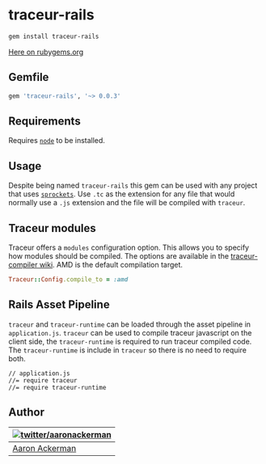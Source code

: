 # traceur-rails

```bash
gem install traceur-rails
```

[Here on rubygems.org](https://rubygems.org/gems/traceur-rails)

## Gemfile

```ruby
gem 'traceur-rails', '~> 0.0.3'
```

## Requirements

Requires [`node`](http://nodejs.org) to be installed.

## Usage

Despite being named `traceur-rails` this gem can be used with any project that uses [`sprockets`](https://github.com/sstephenson/sprockets). Use `.tc` as the extension for any file that would normally use a `.js` extension and the file will be compiled with `traceur`.

## Traceur modules

Traceur offers a `modules` configuration option. This allows you to specify how modules should be compiled. The options are available in the [traceur-compiler wiki](https://github.com/google/traceur-compiler/wiki/Options-for-Compiling). AMD is the default compilation target.

```ruby
Traceur::Config.compile_to = :amd
```

## Rails Asset Pipeline

`traceur` and `traceur-runtime` can be loaded through the asset pipeline in `application.js`. `traceur` can be used to compile traceur javascript on the client side, the `traceur-runtime` is required to run traceur compiled code. The `traceur-runtime` is include in `traceur` so there is no need to require both.

```
// application.js
//= require traceur
//= require traceur-runtime
```

## Author

| [![twitter/_aaronackerman_](http://gravatar.com/avatar/c73ff9c7e654647b2b339d9e08b52143?s=70)](http://twitter.com/_aaronackerman_ "Follow @_aaronackerman_ on Twitter") |
|---|
| [Aaron Ackerman](https://twitter.com/_aaronackerman_) |

